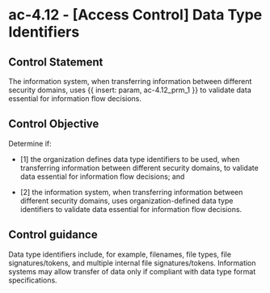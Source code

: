# ac-4.12 - \[Access Control\] Data Type Identifiers

## Control Statement

The information system, when transferring information between different security domains, uses {{ insert: param, ac-4.12_prm_1 }} to validate data essential for information flow decisions.

## Control Objective

Determine if:

- \[1\] the organization defines data type identifiers to be used, when transferring information between different security domains, to validate data essential for information flow decisions; and

- \[2\] the information system, when transferring information between different security domains, uses organization-defined data type identifiers to validate data essential for information flow decisions.

## Control guidance

Data type identifiers include, for example, filenames, file types, file signatures/tokens, and multiple internal file signatures/tokens. Information systems may allow transfer of data only if compliant with data type format specifications.
